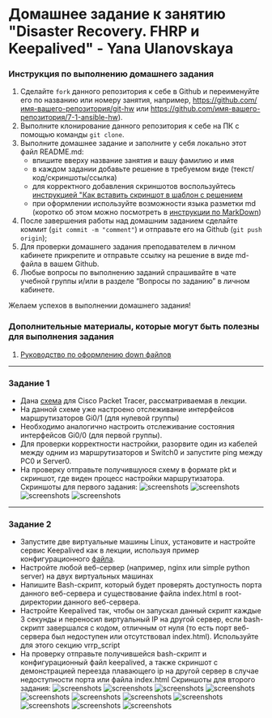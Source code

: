 # Домашнее задание к занятию "Disaster Recovery. FHRP и Keepalived" - Yana Ulanovskaya


### Инструкция по выполнению домашнего задания

   1. Сделайте `fork` данного репозитория к себе в Github и переименуйте его по названию или номеру занятия, например, https://github.com/имя-вашего-репозитория/git-hw или  https://github.com/имя-вашего-репозитория/7-1-ansible-hw).
   2. Выполните клонирование данного репозитория к себе на ПК с помощью команды `git clone`.
   3. Выполните домашнее задание и заполните у себя локально этот файл README.md:
      - впишите вверху название занятия и вашу фамилию и имя
      - в каждом задании добавьте решение в требуемом виде (текст/код/скриншоты/ссылка)
      - для корректного добавления скриншотов воспользуйтесь [инструкцией "Как вставить скриншот в шаблон с решением](https://github.com/netology-code/sys-pattern-homework/blob/main/screen-instruction.md)
      - при оформлении используйте возможности языка разметки md (коротко об этом можно посмотреть в [инструкции  по MarkDown](https://github.com/netology-code/sys-pattern-homework/blob/main/md-instruction.md))
   4. После завершения работы над домашним заданием сделайте коммит (`git commit -m "comment"`) и отправьте его на Github (`git push origin`);
   5. Для проверки домашнего задания преподавателем в личном кабинете прикрепите и отправьте ссылку на решение в виде md-файла в вашем Github.
   6. Любые вопросы по выполнению заданий спрашивайте в чате учебной группы и/или в разделе “Вопросы по заданию” в личном кабинете.
   
Желаем успехов в выполнении домашнего задания!
   
### Дополнительные материалы, которые могут быть полезны для выполнения задания

1. [Руководство по оформлению down файлов](https://gist.github.com/Jekins/2bf2d0638163f1294637#Code)

---

### Задание 1
- Дана [схема](1/hsrp_advanced.pkt) для Cisco Packet Tracer, рассматриваемая в лекции.
- На данной схеме уже настроено отслеживание интерфейсов маршрутизаторов Gi0/1 (для нулевой группы)
- Необходимо аналогично настроить отслеживание состояния интерфейсов Gi0/0 (для первой группы).
- Для проверки корректности настройки, разорвите один из кабелей между одним из маршрутизаторов и Switch0 и запустите ping между PC0 и Server0.
- На проверку отправьте получившуюся схему в формате pkt и скриншот, где виден процесс настройки маршрутизатора.
Скриншоты для первого задания:
![screenshots](https://github.com/Lamofaq/YANA_U-gitlab-hw/blob/main/img/image/1.PNG)
![screenshots](https://github.com/Lamofaq/YANA_U-gitlab-hw/blob/main/img/image/2%D0%BF%D1%80%D0%B8%D1%80%D0%B0%D0%B7%D1%80%D1%8B%D0%B2%D0%B5.PNG)
![screenshots](https://github.com/Lamofaq/YANA_U-gitlab-hw/blob/main/img/image/3%D0%BF%D1%80%D0%B8%D1%81%D0%BE%D0%B5%D0%B4%D0%B8%D0%BD%D0%B5%D0%BD%D0%B8%D0%B8.PNG)
![screenshots](https://github.com/Lamofaq/YANA_U-gitlab-hw/blob/main/img/image/shema_yana.pkt)
------


### Задание 2
- Запустите две виртуальные машины Linux, установите и настройте сервис Keepalived как в лекции, используя пример конфигурационного [файла](1/keepalived-simple.conf).
- Настройте любой веб-сервер (например, nginx или simple python server) на двух виртуальных машинах
- Напишите Bash-скрипт, который будет проверять доступность порта данного веб-сервера и существование файла index.html в root-директории данного веб-сервера.
- Настройте Keepalived так, чтобы он запускал данный скрипт каждые 3 секунды и переносил виртуальный IP на другой сервер, если bash-скрипт завершался с кодом, отличным от нуля (то есть порт веб-сервера был недоступен или отсутствовал index.html). Используйте для этого секцию vrrp_script
- На проверку отправьте получившейся bash-скрипт и конфигурационный файл keepalived, а также скриншот с демонстрацией переезда плавающего ip на другой сервер в случае недоступности порта или файла index.html
Скриншоты для второго задания:
![screenshots](https://github.com/Lamofaq/YANA_U-gitlab-hw/blob/main/img/image/2.1.PNG)
![screenshots](https://github.com/Lamofaq/YANA_U-gitlab-hw/blob/main/img/image/2.2.PNG)
![screenshots](https://github.com/Lamofaq/YANA_U-gitlab-hw/blob/main/img/image/2.3.PNG)
![screenshots](https://github.com/Lamofaq/YANA_U-gitlab-hw/blob/main/img/image/2.4.PNG)
![screenshots](https://github.com/Lamofaq/YANA_U-gitlab-hw/blob/main/img/image/2.5.PNG)
![screenshots](https://github.com/Lamofaq/YANA_U-gitlab-hw/blob/main/img/image/2.6.PNG)
![screenshots](https://github.com/Lamofaq/YANA_U-gitlab-hw/blob/main/img/image/2.8.PNG)
![screenshots](https://github.com/Lamofaq/YANA_U-gitlab-hw/blob/main/img/image/2.7.PNG)
![screenshots](https://github.com/Lamofaq/YANA_U-gitlab-hw/blob/main/img/image/2.9.PNG)
![screenshots](https://github.com/Lamofaq/YANA_U-gitlab-hw/blob/main/img/image/2.10.PNG)
![screenshots](https://github.com/Lamofaq/YANA_U-gitlab-hw/blob/main/img/image/2.11.PNG)
